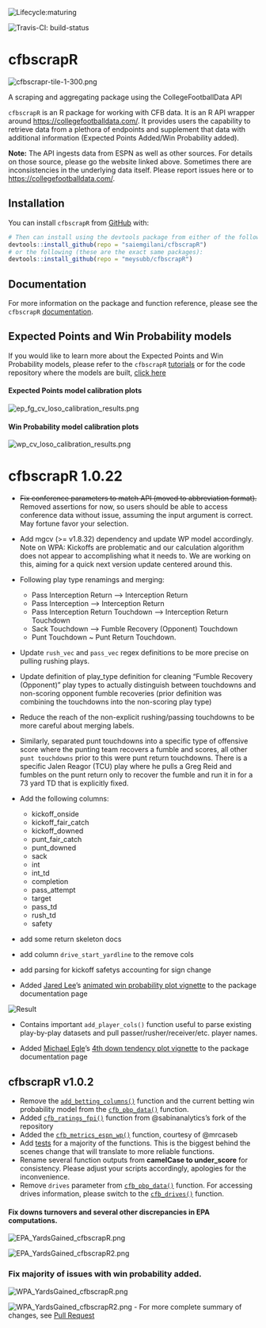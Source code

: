 
<!-- README.md is generated from README.Rmd. Please edit that file -->

<!-- badges: start -->

![Lifecycle:maturing](https://img.shields.io/badge/lifecycle-maturing-blue.svg)

![Travis-CI:
build-status](https://travis-ci.com/saiemgilani/cfbscrapR.svg?token=BxsozfUD3VCvCzzJpdFf&branch=master)
<!-- badges: end -->

# cfbscrapR

![cfbscrapr-tile-1-300.png](https://i.imgur.com/VnHlLhT.png)

A scraping and aggregating package using the CollegeFootballData API

`cfbscrapR` is an R package for working with CFB data. It is an R API
wrapper around <https://collegefootballdata.com/>. It provides users the
capability to retrieve data from a plethora of endpoints and supplement
that data with additional information (Expected Points Added/Win
Probability added).

**Note:** The API ingests data from ESPN as well as other sources. For
details on those source, please go the website linked above. Sometimes
there are inconsistencies in the underlying data itself. Please report
issues here or to <https://collegefootballdata.com/>.

## Installation

You can install `cfbscrapR` from
[GitHub](https://github.com/saiemgilani/cfbscrapR) with:

``` r
# Then can install using the devtools package from either of the following:
devtools::install_github(repo = "saiemgilani/cfbscrapR")
# or the following (these are the exact same packages):
devtools::install_github(repo = "meysubb/cfbscrapR")
```

## Documentation

For more information on the package and function reference, please see
the `cfbscrapR`
[documentation](https://saiemgilani.github.io/cfbscrapR/).

## Expected Points and Win Probability models

If you would like to learn more about the Expected Points and Win
Probability models, please refer to the `cfbscrapR`
[tutorials](https://saiemgilani.github.io/cfbscrapR/articles/index.html)
or for the code repository where the models are built, [click
here](https://github.com/meysubb/cfbscrapR-MISC)

#### Expected Points model calibration plots

![ep\_fg\_cv\_loso\_calibration\_results.png](https://i.imgur.com/bOE4VOU.png)

#### Win Probability model calibration plots

![wp\_cv\_loso\_calibration\_results.png](https://i.imgur.com/4YgfphC.png)

# cfbscrapR 1.0.22

  - ~~Fix conference parameters to match API (moved to abbreviation
    format).~~ Removed assertions for now, so users should be able to
    access conference data without issue, assuming the input argument is
    correct. May fortune favor your selection.

  - Add mgcv (\>= v1.8.32) dependency and update WP model accordingly.
    Note on WPA: Kickoffs are problematic and our calculation algorithm
    does not appear to accomplishing what it needs to. We are working on
    this, aiming for a quick next version update centered around this.

  - Following play type renamings and merging:
    
      - Pass Interception Return –\> Interception Return
      - Pass Interception –\> Interception Return
      - Pass Interception Return Touchdown –\> Interception Return
        Touchdown
      - Sack Touchdown –\> Fumble Recovery (Opponent) Touchdown
      - Punt Touchdown \~ Punt Return Touchdown.

  - Update `rush_vec` and `pass_vec` regex definitions to be more
    precise on pulling rushing plays.

  - Update definition of play\_type definition for cleaning “Fumble
    Recovery (Opponent)” play types to actually distinguish between
    touchdowns and non-scoring opponent fumble recoveries (prior
    definition was combining the touchdowns into the non-scoring play
    type)

  - Reduce the reach of the non-explicit rushing/passing touchdowns to
    be more careful about merging labels.

  - Similarly, separated punt touchdowns into a specific type of
    offensive score where the punting team recovers a fumble and scores,
    all other `punt touchdowns` prior to this were punt return
    touchdowns. There is a specific Jalen Reagor (TCU) play where he
    pulls a Greg Reid and fumbles on the punt return only to recover the
    fumble and run it in for a 73 yard TD that is explicitly fixed.

  - Add the following columns:
    
      - kickoff\_onside
      - kickoff\_fair\_catch
      - kickoff\_downed
      - punt\_fair\_catch
      - punt\_downed
      - sack
      - int
      - int\_td
      - completion
      - pass\_attempt
      - target
      - pass\_td
      - rush\_td
      - safety

  - add some return skeleton docs

  - add column `drive_start_yardline` to the remove cols

  - add parsing for kickoff safetys accounting for sign change

  - Added [Jared Lee](https://twitter.com/JaredDLee)’s [animated win
    probability plot
    vignette](https://saiemgilani.github.io/cfbscrapR/articles/Animated_WP_Plotting.html)
    to the package documentation page

![Result](https://kazink36.github.io/images/animated_wp_ex.gif)

  - Contains important `add_player_cols()` function useful to parse
    existing play-by-play datasets and pull passer/rusher/receiver/etc.
    player names.

  - Added [Michael Egle](https://twitter.com/deceptivespeed_)’s [4th
    down tendency plot
    vignette](https://saiemgilani.github.io/cfbscrapR/articles/fourth_down_plot_tutorial.html)
    to the package documentation page

## cfbscrapR v1.0.2

  - Remove the
    [`add_betting_columns()`](https://saiemgilani.github.io/cfbscrapR/reference/add_betting_cols.html)
    function and the current betting win probability model from the
    [`cfb_pbp_data()`](https://saiemgilani.github.io/cfbscrapR/reference/cfb_pbp_data.html)
    function.
  - Added
    [`cfb_ratings_fpi()`](https://saiemgilani.github.io/cfbscrapR/reference/cfb_ratings_fpi.html)
    function from @sabinanalytics’s fork of the repository
  - Added the
    [`cfb_metrics_espn_wp()`](https://saiemgilani.github.io/cfbscrapR/reference/cfb_metrics_espn_wp.html)
    function, courtesy of @mrcaseb
  - Add
    [tests](https://github.com/saiemgilani/cfbscrapR/tree/master/tests/testthat)
    for a majority of the functions. This is the biggest behind the
    scenes change that will translate to more reliable functions.
  - Rename several function outputs from **camelCase to under\_score**
    for consistency. Please adjust your scripts accordingly, apologies
    for the inconvenience.
  - Remove `drives` parameter from
    [`cfb_pbp_data()`](https://saiemgilani.github.io/cfbscrapR/reference/cfb_pbp_data.html)
    function. For accessing drives information, please switch to the
    [`cfb_drives()`](https://saiemgilani.github.io/cfbscrapR/reference/cfb_drives.html)
    function.

#### Fix downs turnovers and several other discrepancies in EPA computations.

![EPA\_YardsGained\_cfbscrapR.png](https://i.imgur.com/Bw6VO90.png)

![EPA\_YardsGained\_cfbscrapR2.png](https://i.imgur.com/VYX12pZ.png)

### Fix majority of issues with win probability added.

![WPA\_YardsGained\_cfbscrapR.png](https://i.imgur.com/OFHTh9Y.jpg)

![WPA\_YardsGained\_cfbscrapR2.png](https://i.imgur.com/84zh9VY.jpg) -
For more complete summary of changes, see [Pull
Request](https://github.com/saiemgilani/cfbscrapR/pull/5#issue-478275691)

